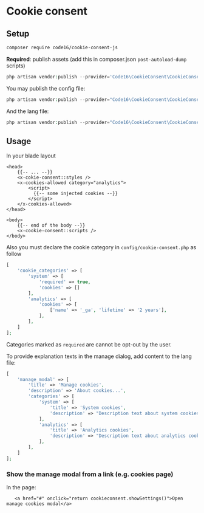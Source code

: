 # Cookie consent

## Setup
```bash
composer require code16/cookie-consent-js
```

**Required**: publish assets (add this in composer.json `post-autoload-dump` scripts)
```php
php artisan vendor:publish --provider='Code16\CookieConsent\CookieConsentServiceProvider' --tag=assets --force
```

You may publish the config file:

```php
php artisan vendor:publish --provider="Code16\CookieConsent\CookieConsentServiceProvider" --tag=config
```

And the lang file:

```php
php artisan vendor:publish --provider="Code16\CookieConsent\CookieConsentServiceProvider" --tag=lang
```

## Usage

In your blade layout
```blade
<head>
    {{-- ... --}}
    <x-cokie-consent::styles />
    <x-cookies-allowed category="analytics">
        <script>
          {{-- some injected cookies --}}
        </script>
    </x-cookies-allowed>
</head>

<body>
    {{-- end of the body --}}
    <x-cookie-consent::scripts />
</body>
```

Also you must declare the cookie category in `config/cookie-consent.php` as follow
```php
[
    'cookie_categories' => [
        'system' => [
            'required' => true,
            'cookies' => []
        ],
        'analytics' => [
            'cookies' => [
                ['name' => '_ga', 'lifetime' => '2 years'],
            ],
        ],
    ]
];
```

Categories marked as `required` are cannot be opt-out by the user.

To provide explanation texts in the manage dialog, add content to the lang file:
```php
[
    'manage_modal' => [
        'title' => 'Manage cookies',
        'description' => 'About cookies...',
        'categories' => [
            'system' => [
                'title' => 'System cookies',
                'description' => "Description text about system cookies",
            ],
            'analytics' => [
                'title' => 'Analytics cookies',
                'description' => "Description text about analytics cookies",
            ],
        ],
    ]
];
```

### Show the manage modal from a link (e.g. cookies page)
In the page:
```blade
   <a href="#" onclick="return cookieconsent.showSettings()">Open manage cookies modal</a>
```
